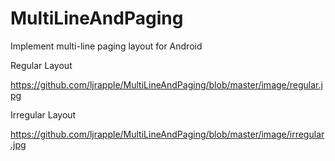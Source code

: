 # MultiLineAndPaging
Implement multi-line paging layout for Android

Regular Layout 

https://github.com/ljrapple/MultiLineAndPaging/blob/master/image/regular.jpg

Irregular Layout 

https://github.com/ljrapple/MultiLineAndPaging/blob/master/image/irregular.jpg
